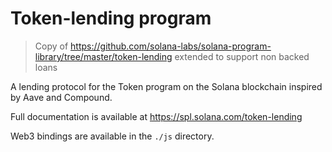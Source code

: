 # Token-lending program

> Copy of https://github.com/solana-labs/solana-program-library/tree/master/token-lending extended to support non backed loans

A lending protocol for the Token program on the Solana blockchain inspired by Aave and Compound.

Full documentation is available at https://spl.solana.com/token-lending

Web3 bindings are available in the `./js` directory.
